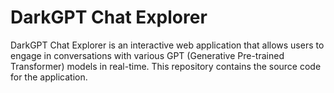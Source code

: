# DarkGPT Chat Explorer
 DarkGPT Chat Explorer is an interactive web application that allows users to engage in conversations with various GPT (Generative Pre-trained Transformer) models in real-time. This repository contains the source code for the application.
